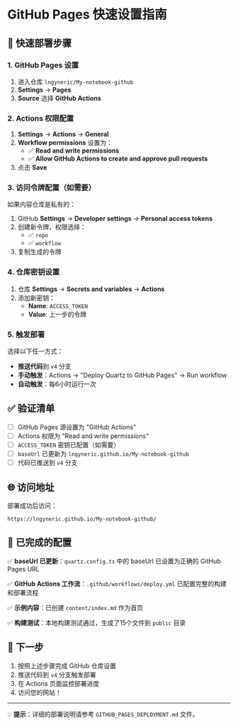 # GitHub Pages 快速设置指南

## 🚀 快速部署步骤

### 1. GitHub Pages 设置

1. 进入仓库 `lngyneric/My-notebook-github`
2. **Settings** → **Pages**
3. **Source** 选择 **GitHub Actions**

### 2. Actions 权限配置

1. **Settings** → **Actions** → **General**
2. **Workflow permissions** 设置为：
   - ✅ **Read and write permissions**
   - ✅ **Allow GitHub Actions to create and approve pull requests**
3. 点击 **Save**

### 3. 访问令牌配置（如需要）

如果内容仓库是私有的：

1. GitHub **Settings** → **Developer settings** → **Personal access tokens**
2. 创建新令牌，权限选择：
   - ✅ `repo`
   - ✅ `workflow`
3. 复制生成的令牌

### 4. 仓库密钥设置

1. 仓库 **Settings** → **Secrets and variables** → **Actions**
2. 添加新密钥：
   - **Name**: `ACCESS_TOKEN`
   - **Value**: 上一步的令牌

### 5. 触发部署

选择以下任一方式：

- **推送代码**到 `v4` 分支
- **手动触发**：Actions → "Deploy Quartz to GitHub Pages" → Run workflow
- **自动触发**：每6小时运行一次

## ✅ 验证清单

- [ ] GitHub Pages 源设置为 "GitHub Actions"
- [ ] Actions 权限为 "Read and write permissions"
- [ ] `ACCESS_TOKEN` 密钥已配置（如需要）
- [ ] `baseUrl` 已更新为 `lngyneric.github.io/My-notebook-github`
- [ ] 代码已推送到 `v4` 分支

## 🌐 访问地址

部署成功后访问：
```
https://lngyneric.github.io/My-notebook-github/
```

## 🔧 已完成的配置

✅ **baseUrl 已更新**：`quartz.config.ts` 中的 baseUrl 已设置为正确的 GitHub Pages URL

✅ **GitHub Actions 工作流**：`.github/workflows/deploy.yml` 已配置完整的构建和部署流程

✅ **示例内容**：已创建 `content/index.md` 作为首页

✅ **构建测试**：本地构建测试通过，生成了15个文件到 `public` 目录

## 📝 下一步

1. 按照上述步骤完成 GitHub 仓库设置
2. 推送代码到 `v4` 分支触发部署
3. 在 Actions 页面监控部署进度
4. 访问您的网站！

---

💡 **提示**：详细的部署说明请参考 `GITHUB_PAGES_DEPLOYMENT.md` 文件。